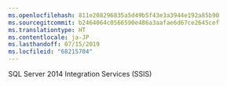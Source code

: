 ```yaml
---
ms.openlocfilehash: 811e208296835a5d49b5f43e3a3944e192a85b90
ms.sourcegitcommit: b2464064c0566590e486a3aafae6d67ce2645cef
ms.translationtype: HT
ms.contentlocale: ja-JP
ms.lasthandoff: 07/15/2019
ms.locfileid: "68215704"
---
```

SQL Server 2014 Integration Services (SSIS)
